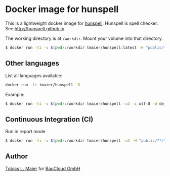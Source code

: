 # Docker image for hunspell

This is a lightweight docker image for [hunspell](http://hunspell.github.io).
Hunspell is spell checker.
See http://hunspell.github.io

The working directory is at `/workdir`. Mount your volume into that directory.

```bash
$ docker run -ti -v $(pwd):/workdir tmaier/hunspell:latest -H "public/**/*.html"
```

## Other languages

List all languages available:

```bash
docker run -ti tmaier/hunspell -D
```

Example:

```bash
$ docker run -ti -v $(pwd):/workdir tmaier/hunspell -u3 -i utf-8 -d de_DE_neu,en_US -p words -H "public/**/*.html"
```

## Continuous Integration (CI)

Run in report mode

```bash
$ docker run -ti -v $(pwd):/workdir tmaier/hunspell -u3 -H "public/**/*.html"
```

## Author

[Tobias L. Maier](http://tobiasmaier.info) for [BauCloud GmbH](http://www.baucloud.com)
